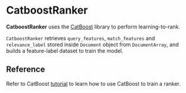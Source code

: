 # CatboostRanker

**CatboostRanker** uses the [CatBoost](https://catboost.ai/) library to perform learning-to-rank.

`CatboostRanker` retrieves `query_features`, `match_features` and `relevance_label` stored inside `Document` object from `DocumentArray`, and builds a feature-label dataset to train the model.


## Reference

Refer to CatBoost [tutorial](https://github.com/catboost/tutorials/blob/master/ranking/ranking_tutorial.ipynb) to learn how to use CatBoost to train a ranker.

<!-- version=v0.1 -->
